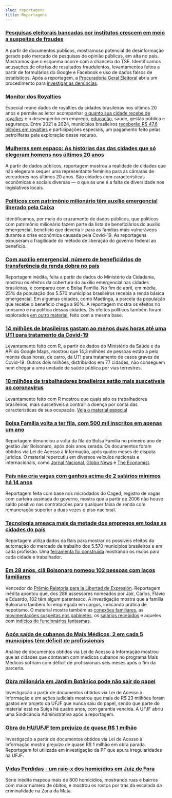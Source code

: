 ```yaml
---
slug: reportagens
title: Reportagens
---
```


### [**Pesquisas eleitorais bancadas por institutos crescem em meio a suspeitas de fraudes**](https://oglobo.globo.com/brasil/eleicoes-2020/pesquisas-eleitorais-bancadas-por-institutos-crescem-em-meio-suspeitas-de-fraudes-conheca-as-historias-24719935)  
A partir de documentos públicos, mostramoso potencial de desinformação gerado pelo mercado de pesquisas de opinião públicas, em alta no país. Mostramos que o esquema ocorre com a chancela do TSE. Identificamos acusações de ofertas de resultados fraudulentos, levantamentos feitos a partir de formulários do Google e Facebook e uso de dados falsos de estatísticos. Após a reportagem, a [Procuradoria Geral Eleitoral](https://oglobo.globo.com/brasil/eleicoes-2020/mp-eleitoral-vai-apurar-indicios-de-fraudes-em-pesquisas-eleitorais-bancadas-por-institutos-24727419) abriu um procedimento para [investigar as denúncias](https://oglobo.globo.com/brasil/eleicoes-2020/mp-de-goias-faz-operacao-contra-empresa-suspeita-de-produzir-divulgar-pesquisas-fraudulentas-24730304).

### [**Monitor dos Royalties**](https://infograficos.oglobo.globo.com/brasil/monitor-royalties.html)
Especial reúne dados de royalties da cidades brasileiras nos últimos 20 anos e permite ao leitor acompanhar [o quanto sua cidade recebe de royalties](https://oglobo.globo.com/economia/campeas-de-royalties-cidades-tem-ultima-chance-de-construir-futuro-com-dinheiro-do-petroleo-24674788) e o desempenho em emprego, [educação](https://oglobo.globo.com/economia/cidades-do-petroleo-enfrentam-desafio-da-expansao-desordenada-24676497), saúde, gestão pública e segurança. Entre 2021 a 2024, municípios brasileiros [receberão R$ 47,6 bilhões em royalties](https://oglobo.globo.com/economia/rio-vai-ampliar-dependencia-do-petroleo-royalties-chegarao-25-da-receita-1-24676521) e participações especiais, um pagamento feito pelas petrolíferas pela exploração desse recurso. 

### [**Mulheres sem espaço: As histórias das das cidades que só elegeram homens nos últimos 20 anos**](https://oglobo.globo.com/brasil/celina/mulheres-sem-espaco-na-politica-conheca-as-cidades-que-so-elegem-homens-24687569)  
A partir de dados públicos, reportagem mostrou a realidade de cidades que não elegeram sequer uma representante feminina para as câmaras de vereadores nos últimos 20 anos. São cidades com características econômicas e sociais diversas — o que as une é a falta de diversidade nos legislativos locais.

### [**Políticos com patrimônio milionário têm auxílio emergencial liberado pela Caixa**](https://oglobo.globo.com/economia/politicos-com-patrimonio-milionario-tem-auxilio-emergencial-liberado-pela-caixa-24504650)  
Identificamos, por meio do cruzamento de dados públicos, que políticos com patrimônio milionário fazem parte da lista de beneficiários do auxílio emergencial, benefício que deveria ir para as famílias mais vulneráveos durante a crise econômica causada pela Covid-19.  As reportagens expuseram a fragilidade do método de liberação do governo federal ao benefício. 

### [**Com auxílio emergencial, número de beneficiários de transferência de renda dobra no país**](https://oglobo.globo.com/economia/com-auxilio-emergencial-numero-de-beneficiarios-de-transferencia-de-renda-dobra-no-pais-24475483)  
Reportagem inédita, feita a partir de dados do Ministério da Cidadania, mostrou os efeitos da cobertura do auxílio emergencial nas cidades brasileiras, e comparou com o Bolsa Família. No fim de abril, em média, 25% da população dos 5.570 municípios brasileiros recebia a renda básica emergencial. Em algumas cidades, como Maetinga, a parcela da população que recebe o benefício chega a 90%. A reportagem mostra os efeitos no consumo e na política dessas cidades. Os efeitos políticos também foram explorados [em outro material](https://oglobo.globo.com/brasil/nas-cidades-onde-auxilio-emergencial-tem-mais-impacto-presidente-teve-menos-votos-em-2018-24502846), feito com a mesma base.

### [**14 milhões de brasileiros gastam ao menos duas horas até uma UTI para tratamento da Covid-19**](https://oglobo.globo.com/sociedade/mais-de-14-milhoes-de-brasileiros-gastam-ao-menos-duas-horas-ate-uma-uti-para-tratamento-da-covid-19-24442488)  
Levantamento feito com R, a partir de dados do Ministério da Saúde e da API do Google Maps, mostrou que 14,3 milhões de pessoas estão a pelo menos duas horas, de carro, da UTI para tratamento de casos graves de Covid-19. Outros dois milhões, distribuídos em 77 cidades, não conseguem nem chegar a uma unidade de saúde pública por vias terrestres.

### [**18 milhões de trabalhadores brasileiros estão mais suscetíveis ao coronavírus**](https://oglobo.globo.com/sociedade/coronavirus/estudo-identifica-os-18-milhoes-de-trabalhadores-brasileiros-mais-suscetiveis-ao-coronavirus-24351508)  
Levantamento feito com R mostrou que quais são os trabalhadores brasileiros, mais suscetíveis a contrair a doença por conta das características de sua ocupação. [Veja o material especial](https://infograficos.oglobo.globo.com/sociedade/coronavirus-profissoes-risco-consulta.html)

### [**Bolsa Família volta a ter fila, com 500 mil inscritos em apenas um ano**](https://oglobo.globo.com/economia/bolsa-familia-volta-ter-fila-com-500-mil-inscritos-em-apenas-um-ano-24212714)  
Reportagem denunciou a volta da fila do Bolsa Família no primeiro ano de gestão Jair Bolsonaro, após dois anos zerada. Os documentos foram obtidos via Lei de Acesso à Informação, após quatro meses de disputa jurídica. O material repercutiu em diversos veículos nacionais e internacionais, como [Jornal Nacional](https://g1.globo.com/jornal-nacional/noticia/2020/01/27/fila-para-obter-o-bolsa-familia-ja-chega-a-quase-500-mil-pessoas.ghtml), [Globo News](http://g1.globo.com/globo-news/videos/v/fila-para-obter-beneficio-do-bolsa-familia-chega-a-quase-500-mil-pessoas-entenda/8271292/) e [The Economist](https://www.economist.com/the-americas/2020/01/30/bolsa-familia-brazils-admired-anti-poverty-programme-is-flailing).

### [**País não cria vagas com ganhos acima de 2 salários mínimos há 14 anos**](https://oglobo.globo.com/economia/pais-nao-cria-vagas-com-ganhos-acima-de-2-salarios-minimos-ha-14-anos-24211895)  
Reportagem feita com base nos microdados do Caged, registro de vagas com carteira assinada do governo, mostra que a partir de 2006 não houve saldo positivo nas contratações para qualquer faixa de renda com remuneração superior a duas vezes o piso nacional.

### [**Tecnologia ameaça mais da metade dos empregos em todas as cidades do país**](https://oglobo.globo.com/economia/tecnologia-ameaca-mais-da-metade-dos-empregos-em-todas-as-cidades-do-pais-24125076)  
Reportagem utiliza dados da Rais para mostrar os possíveis efeitos da automação do mercado de trabalho dos 5.570 municípios brasileiros e em cada profissão. Uma [ferramenta foi construída](https://infograficos.oglobo.globo.com/economia/automacao-municipio-profissao.html) mostrando os riscos para cada cidade e trabalhador.

### [**Em 28 anos, clã Bolsonaro nomeou 102 pessoas com laços familiares**](https://oglobo.globo.com/brasil/em-28-anos-cla-bolsonaro-nomeou-102-pessoas-com-lacos-familiares-23837445)  
Vencedor do [Prêmio Relatoría para la Libertad de Expresión](https://oglobo.globo.com/brasil/o-globo-revista-epoca-vencem-premio-rele-2019-24073394). Reportagem inédita apontou que, dos 286 assessores nomeados por Jair, Carlos, Flávio e Eduardo, 102 têm algum parentesco. A investigação mostra que a família Bolsonaro também foi empregada em cargos, indicando prática de nepotismo. O material mostra também as [conexões familiares](https://infograficos.oglobo.globo.com/brasil/os-lacos-familiares-do-cla-bolsonaro.html), as [movimentações suspeitas nos gabinetes](https://epoca.globo.com/brasil/salarios-de-assessores-da-familia-bolsonaro-oscilavam-com-frequencia-23867309), os [salários recebidos](https://epoca.globo.com/brasil/integrantes-das-32-familias-que-assessoram-clabolsonaro-receberam-65-milhoes-desde-1991-23864535) e aqueles com [indícios de funcionários fantasmas](https://oglobo.globo.com/brasil/dos-286-funcionarios-do-cla-bolsonaro-13-tem-indicios-de-que-nao-trabalhavam-23854658).

### [**Após saída de cubanos do Mais Médicos, 2 em cada 5 municípios têm déficit de profissionais**](https://oglobo.globo.com/brasil/mais-medicos-apos-saida-de-cubanos-42-das-cidades-tem-vagas-abertas-23694511)  
Análise de documentos obtidos via Lei de Acesso à Informação mostrou que as cidades que contavam com médicos cubanos no programa Mais Médicos sofriam com déficit de profissionais seis meses após o fim da parceria.

### [**Obra milionária em Jardim Botânico pode não sair do papel**](https://tribunademinas.com.br/noticias/cidade/29-07-2018/obra-milionaria-em-jardim-botanico-pode-nao-sair-do-papel.html)  
Investigação a partir de documentos obtidos via Lei de Acesso à Informação e em ações judiciais mostrou que mais de R$ 23 milhões foram gastos em projeto da UFJF que nunca saiu do papel, sendo que parte do material está na Suíça há quatro anos, com garantia vencida. A UFJF abriu uma Sindicância Administrativa após a reportagem.

### [**Obra do HU/UFJF tem prejuízo de quase R$ 1 milhão**](https://tribunademinas.com.br/noticias/cidade/23-02-2018/obra-do-huufjf-tem-prejuizo-de-quase-r-1-milhao.html)    
Investigação a partir de documentos obtidos via Lei de Acesso à Informação mostra prejuízo de quase R$ 1 milhão em obra parada. Reportagem foi utilizada em investigação da PF que apura irregularidades na UFJF.

### [**Vidas Perdidas - um raio-x dos homicídios em Juiz de Fora**](https://tribunademinas.com.br/noticias/cidade/14-01-2018/violencia-se-descortina-nas-801-vidas-perdidas-em-seis-anos.html)     
Série inédita mapeou mais de 800 homicídios, mostrando ruas e bairros com maior número de óbitos, e mostrou os rostos por trás da escalada da criminalidade na Zona da Mata.
